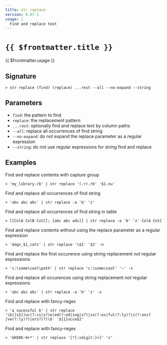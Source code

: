 ```yaml
---
title: str replace
version: 0.67.1
usage: |
  Find and replace text
---
```


# <code>{{ $frontmatter.title }}</code>

<div style='white-space: pre-wrap;'>{{ $frontmatter.usage }}</div>

## Signature

```> str replace (find) (replace) ...rest --all --no-expand --string```

## Parameters

 -  `find`: the pattern to find
 -  `replace`: the replacement pattern
 -  `...rest`: optionally find and replace text by column paths
 -  `--all`: replace all occurrences of find string
 -  `--no-expand`: do not expand the replace parameter as a regular expression
 -  `--string`: do not use regular expressions for string find and replace

## Examples

Find and replace contents with capture group
```shell
> 'my_library.rb' | str replace '(.+).rb' '$1.nu'
```

Find and replace all occurrences of find string
```shell
> 'abc abc abc' | str replace -a 'b' 'z'
```

Find and replace all occurrences of find string in table
```shell
> [[ColA ColB ColC]; [abc abc ads]] | str replace -a 'b' 'z' ColA ColC
```

Find and replace contents without using the replace parameter as a regular expression
```shell
> 'dogs_$1_cats' | str replace '\$1' '$2' -n
```

Find and replace the first occurence using string replacement *not* regular expressions
```shell
> 'c:\some\cool\path' | str replace 'c:\some\cool' '~' -s
```

Find and replace all occurences using string replacement *not* regular expressions
```shell
> 'abc abc abc' | str replace -a 'b' 'z' -s
```

Find and replace with fancy-regex
```shell
> 'a sucessful b' | str replace '\b([sS])uc(?:cs|s?)e(ed(?:ed|ing|s?)|ss(?:es|ful(?:ly)?|i(?:ons?|ve(?:ly)?)|ors?)?)\b' '${1}ucce$2'
```

Find and replace with fancy-regex
```shell
> 'GHIKK-9+*' | str replace '[*[:xdigit:]+]' 'z'
```
